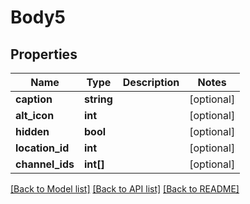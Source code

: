 # Body5

## Properties
Name | Type | Description | Notes
------------ | ------------- | ------------- | -------------
**caption** | **string** |  | [optional] 
**alt_icon** | **int** |  | [optional] 
**hidden** | **bool** |  | [optional] 
**location_id** | **int** |  | [optional] 
**channel_ids** | **int[]** |  | [optional] 

[[Back to Model list]](../README.md#documentation-for-models) [[Back to API list]](../README.md#documentation-for-api-endpoints) [[Back to README]](../README.md)



